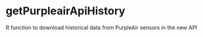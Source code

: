 # getPurpleairApiHistory
R function to download historical data from PurpleAir sensors in the new API
